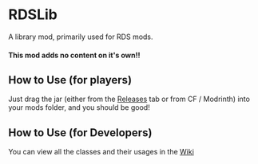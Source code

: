 # RDSLib

A library mod, primarily used for RDS mods.
#### This mod adds no content on it's own!!



## How to Use (for players)

Just drag the jar (either from the [Releases](https://github.com/RealDarkStudios/rdslib/releases) tab or from CF / Modrinth) into your mods folder, and you should be good!

## How to Use (for Developers)

You can view all the classes and their usages in the [Wiki](https://github.com/RealDarkStudios/rdslib/wiki)
